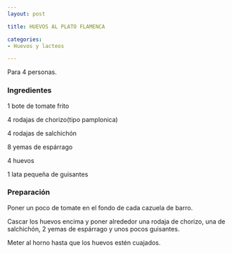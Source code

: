 ```yaml
---
layout: post

title: HUEVOS AL PLATO FLAMENCA

categories:
- Huevos y lacteos

---
```

Para 4 personas.

<h3>Ingredientes</h3>

1 bote de tomate frito

4 rodajas de chorizo(tipo pamplonica)

4 rodajas de salchichón

8 yemas de espárrago

4 huevos

1 lata pequeña de guisantes

<h3>Preparación</h3>

Poner un poco de tomate en el fondo de cada cazuela de barro.

Cascar los huevos encima y poner alrededor una rodaja de chorizo, una de salchichón, 2 yemas de espárrago y unos pocos guisantes.

Meter al horno hasta que los huevos estén cuajados.